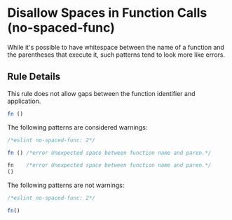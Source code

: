 # Disallow Spaces in Function Calls (no-spaced-func)

While it's possible to have whitespace between the name of a function and the parentheses that execute it, such patterns tend to look more like errors.

## Rule Details

This rule does not allow gaps between the function identifier and application.

```js
fn ()
```

The following patterns are considered warnings:

```js
/*eslint no-spaced-func: 2*/

fn () /*error Unexpected space between function name and paren.*/

fn    /*error Unexpected space between function name and paren.*/
()
```

The following patterns are not warnings:

```js
/*eslint no-spaced-func: 2*/

fn()
```

